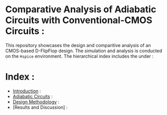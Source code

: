 # Comparative Analysis of Adiabatic Circuits with Conventional-CMOS Circuits :

This repository showcases the design and comparitive analysis of an CMOS-based D-FlipFlop design. The simulation and analysis is conducted on the `Hspice` environment. The hierarchical index includes the under :

# Index : 

- [Introduction](Introduction.md) :
- [Adiabatic Circuits](Adiabatic_Circuits.md) :
- [Design Methodology](Design_Methodology.md) :
- [Results and Discussion] :




